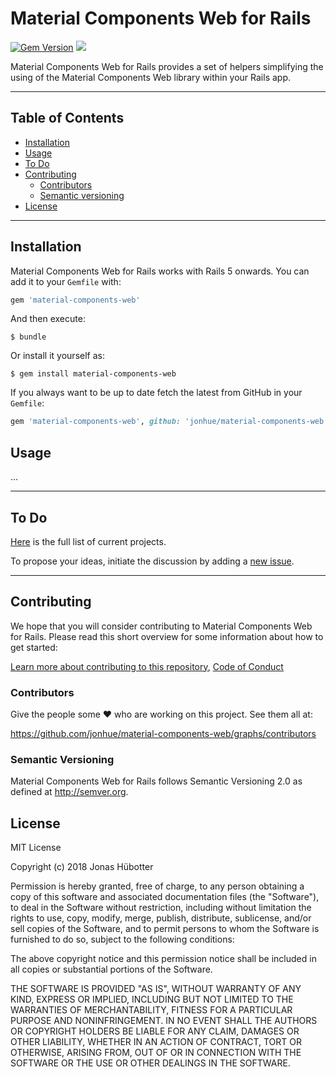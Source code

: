 # Material Components Web for Rails

[![Gem Version](https://badge.fury.io/rb/material-components-web.svg)](https://badge.fury.io/rb/material-components-web) <img src="https://travis-ci.org/jonhue/material-components-web.svg?branch=master" />

Material Components Web for Rails provides a set of helpers simplifying the using of the Material Components Web library within your Rails app.

---

## Table of Contents

* [Installation](#installation)
* [Usage](#usage)
* [To Do](#to-do)
* [Contributing](#contributing)
    * [Contributors](#contributors)
    * [Semantic versioning](#semantic-versioning)
* [License](#license)

---

## Installation

Material Components Web for Rails works with Rails 5 onwards. You can add it to your `Gemfile` with:

```ruby
gem 'material-components-web'
```

And then execute:

    $ bundle

Or install it yourself as:

    $ gem install material-components-web

If you always want to be up to date fetch the latest from GitHub in your `Gemfile`:

```ruby
gem 'material-components-web', github: 'jonhue/material-components-web'
```

## Usage

...

---

## To Do

[Here](https://github.com/jonhue/material-components-web/projects/1) is the full list of current projects.

To propose your ideas, initiate the discussion by adding a [new issue](https://github.com/jonhue/material-components-web/issues/new).

---

## Contributing

We hope that you will consider contributing to Material Components Web for Rails. Please read this short overview for some information about how to get started:

[Learn more about contributing to this repository](CONTRIBUTING.md), [Code of Conduct](CODE_OF_CONDUCT.md)

### Contributors

Give the people some :heart: who are working on this project. See them all at:

https://github.com/jonhue/material-components-web/graphs/contributors

### Semantic Versioning

Material Components Web for Rails follows Semantic Versioning 2.0 as defined at http://semver.org.

## License

MIT License

Copyright (c) 2018 Jonas Hübotter

Permission is hereby granted, free of charge, to any person obtaining a copy
of this software and associated documentation files (the "Software"), to deal
in the Software without restriction, including without limitation the rights
to use, copy, modify, merge, publish, distribute, sublicense, and/or sell
copies of the Software, and to permit persons to whom the Software is
furnished to do so, subject to the following conditions:

The above copyright notice and this permission notice shall be included in all
copies or substantial portions of the Software.

THE SOFTWARE IS PROVIDED "AS IS", WITHOUT WARRANTY OF ANY KIND, EXPRESS OR
IMPLIED, INCLUDING BUT NOT LIMITED TO THE WARRANTIES OF MERCHANTABILITY,
FITNESS FOR A PARTICULAR PURPOSE AND NONINFRINGEMENT. IN NO EVENT SHALL THE
AUTHORS OR COPYRIGHT HOLDERS BE LIABLE FOR ANY CLAIM, DAMAGES OR OTHER
LIABILITY, WHETHER IN AN ACTION OF CONTRACT, TORT OR OTHERWISE, ARISING FROM,
OUT OF OR IN CONNECTION WITH THE SOFTWARE OR THE USE OR OTHER DEALINGS IN THE
SOFTWARE.

